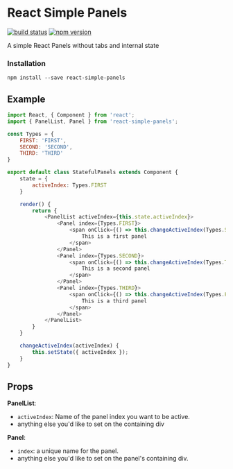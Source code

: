 # React Simple Panels

[![build status](https://img.shields.io/travis/itsmepetrov/react-simple-panels/master.svg?style=flat-square)](https://travis-ci.org/itsmepetrov/react-simple-panels)
[![npm version](https://img.shields.io/npm/v/react-simple-panels.svg?style=flat-square)](https://www.npmjs.com/package/react-simple-panels)

A simple React Panels without tabs and internal state

### Installation

```
npm install --save react-simple-panels
```

## Example


```js
import React, { Component } from 'react';
import { PanelList, Panel } from 'react-simple-panels';

const Types = {
    FIRST: 'FIRST',
    SECOND: 'SECOND',
    THIRD: 'THIRD'
}

export default class StatefulPanels extends Component {
    state = {
        activeIndex: Types.FIRST
    }

    render() {
        return {
            <PanelList activeIndex={this.state.activeIndex}>
                <Panel index={Types.FIRST}>
                    <span onClick={() => this.changeActiveIndex(Types.SECOND)}>
                        This is a first panel
                    </span> 
                </Panel>
                <Panel index={Types.SECOND}>
                    <span onClick={() => this.changeActiveIndex(Types.THIRD)}>
                        This is a second panel
                    </span>
                </Panel>
                <Panel index={Types.THIRD}>
                    <span onClick={() => this.changeActiveIndex(Types.FIRST)}>
                        This is a third panel
                    </span>
                </Panel>
            </PanelList>
        }
    }

    changeActiveIndex(activeIndex) {
        this.setState({ activeIndex });
    }
}
```

## Props

**PanelList**:

- `activeIndex`: Name of the panel index you want to be active.
- anything else you'd like to set on the containing div

**Panel**:

- `index`: a unique name for the panel.
- anything else you'd like to set on the panel's containing div.
